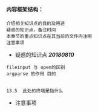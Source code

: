 #### 内容框架结构：
```
介绍相关知识点的目的及用途
疑惑的知识点，备注时间
本章节的重点知识点在其当前的文件内注明
注意事项
```

- 疑惑的知识点
***20180810***
```
fileinput 与 open的区别
argparse 的作用 目的


13.5  此处的终端是指什么
```

- 注意事项
```

```